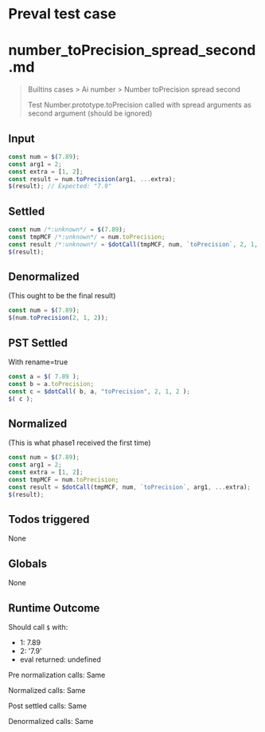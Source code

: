 # Preval test case

# number_toPrecision_spread_second.md

> Builtins cases > Ai number > Number toPrecision spread second
>
> Test Number.prototype.toPrecision called with spread arguments as second argument (should be ignored)

## Input

`````js filename=intro
const num = $(7.89);
const arg1 = 2;
const extra = [1, 2];
const result = num.toPrecision(arg1, ...extra);
$(result); // Expected: "7.9"
`````


## Settled


`````js filename=intro
const num /*:unknown*/ = $(7.89);
const tmpMCF /*:unknown*/ = num.toPrecision;
const result /*:unknown*/ = $dotCall(tmpMCF, num, `toPrecision`, 2, 1, 2);
$(result);
`````


## Denormalized
(This ought to be the final result)

`````js filename=intro
const num = $(7.89);
$(num.toPrecision(2, 1, 2));
`````


## PST Settled
With rename=true

`````js filename=intro
const a = $( 7.89 );
const b = a.toPrecision;
const c = $dotCall( b, a, "toPrecision", 2, 1, 2 );
$( c );
`````


## Normalized
(This is what phase1 received the first time)

`````js filename=intro
const num = $(7.89);
const arg1 = 2;
const extra = [1, 2];
const tmpMCF = num.toPrecision;
const result = $dotCall(tmpMCF, num, `toPrecision`, arg1, ...extra);
$(result);
`````


## Todos triggered


None


## Globals


None


## Runtime Outcome


Should call `$` with:
 - 1: 7.89
 - 2: '7.9'
 - eval returned: undefined

Pre normalization calls: Same

Normalized calls: Same

Post settled calls: Same

Denormalized calls: Same

